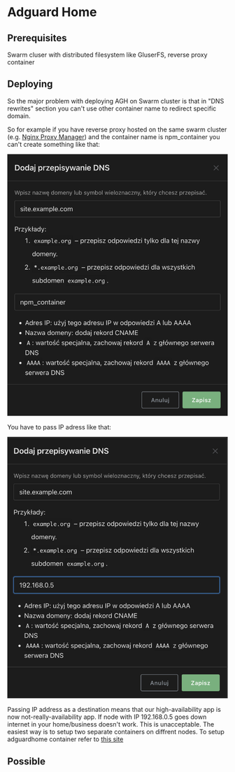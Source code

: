 # Adguard Home
## Prerequisites
Swarm cluser with distributed filesystem like GluserFS, reverse proxy container

## Deploying
So the major problem with deploying AGH on Swarm cluster is that in "DNS rewrites" section you can't use other container name to redirect specific domain.  

So for example if you have reverse proxy hosted on the same swarm cluster (e.g. [Nginx Proxy Manager](https://nginxproxymanager.com/)) and the container name is npm_container you can't create something like that:

![](../../assets/adguardhome_dns_rewrite.png)

You have to pass IP adress like that:  

![](../../assets/adguardhome_dns_rewrite_2.png)

Passing IP address as a destination means that our high-availability app is now not-really-availability app. If node with IP 192.168.0.5 goes down internet in your home/business doesn't work. This is unacceptable. The easiest way is to setup two separate containers on diffrent nodes. To setup adguardhome container refer to [this site](/docker/adguardhome/deploy)

## Possible 
